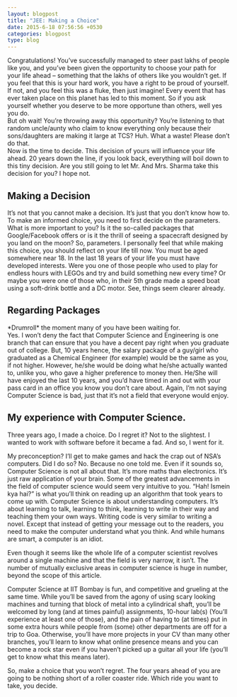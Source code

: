 ```yaml
---
layout: blogpost
title: "JEE: Making a Choice"
date: 2015-6-18 07:56:56 +0530
categories: blogpost
type: blog
---
```


Congratulations! You’ve successfully managed to steer past lakhs of people like you, and you’ve been given the opportunity to choose your path for your life ahead – something that the lakhs of others like you wouldn’t get. If you feel that this is your hard work, you have a right to be proud of yourself. If not, and you feel this was a fluke, then just imagine! Every event that has ever taken place on this planet has led to this moment. So if you ask yourself whether you deserve to be more opportune than others, well yes you do.    
But oh wait! You’re throwing away this opportunity? You’re listening to that random uncle/aunty who claim to know everything only because their sons/daughters are making it large at TCS? Huh. What a waste! Please don’t do that.    
Now is the time to decide. This decision of yours will influence your life ahead. 20 years down the line, if you look back, everything will boil down to this tiny decision. Are you still going to let Mr. And Mrs. Sharma take this decision for you? I hope not.    

## Making a Decision
It’s not that you cannot make a decision. It’s just that you don’t know how to. To make an informed choice, you need to first decide on the parameters. What is more important to you? Is it the so-called packages that Google/Facebook offers or is it the thrill of seeing a spacecraft designed by you land on the moon? So, parameters. I personally feel that while making this choice, you should reflect on your life till now. You must be aged somewhere near 18. In the last 18 years of your life you must have developed interests. Were you one of those people who used to play for endless hours with LEGOs and try and build something new every time? Or maybe you were one of those who, in their 5th grade made a speed boat using a soft-drink bottle and a DC motor. See, things seem clearer already.

## Regarding Packages
\*Drumroll\* the moment many of you have been waiting for.    
Yes. I won’t deny the fact that Computer Science and Engineering is one branch that can ensure that you have a decent pay right when you graduate out of college. But, 10 years hence, the salary package of a guy/girl who graduated as a Chemical Engineer (for example) would be the same as you, if not higher. However, he/she would be doing what he/she actually wanted to, unlike you, who gave a higher preference to money then. He/She will have enjoyed the last 10 years, and you’d have timed in and out with your pass card in an office you know you don’t care about. Again, I’m not saying Computer Science is bad, just that it’s not a field that everyone would enjoy.

## My experience with Computer Science.
Three years ago, I made a choice. Do I regret it? Not to the slightest. I wanted to work with software before it became a fad. And so, I went for it.

My preconception? I’ll get to make games and hack the crap out of NSA’s computers. Did I do so? No. Because no one told me. Even if it sounds so, Computer Science is not all about that. It’s more maths than electronics. It’s just raw application of your brain. Some of the greatest advancements in the field of computer science would seem very intuitive to you. “Hah! Ismein kya hai?” is what you’ll think on reading up an algorithm that took years to come up with.
Computer Science is about understanding computers. It’s about learning to talk, learning to think, learning to write in their way and teaching them your own ways. Writing code is very similar to writing a novel. Except that instead of getting your message out to the readers, you need to make the computer understand what you think. And while humans are smart, a computer is an idiot.

Even though it seems like the whole life of a computer scientist revolves around a single machine and that the field is very narrow, it isn’t. The number of mutually exclusive areas in computer science is huge in number, beyond the scope of this article.

Computer Science at IIT Bombay is fun, and competitive and grueling at the same time. While you’ll be saved from the agony of using scary looking machines and turning that block of metal into a cylindrical shaft, you’ll be welcomed by long (and at times painful) assignments, 10-hour lab(s) (You’ll experience at least one of those), and the pain of having to (at times) put in some extra hours while people from (some) other departments are off for a trip to Goa. Otherwise, you’ll have more projects in your CV than many other branches, you’ll learn to know what online presence means and you can become a rock star even if you haven’t picked up a guitar all your life (you’ll get to know what this means later).

So, make a choice that you won’t regret. The four years ahead of you are going to be nothing short of a roller coaster ride. Which ride you want to take, you decide.

